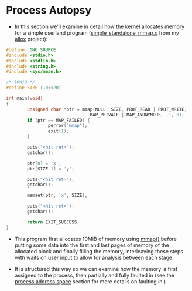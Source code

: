 # Process Autopsy

* In this section we'll examine in detail how the kernel allocates memory for a
  simple userland program ([simple_standalone_mmap.c][simple_standalone_mmap.c]
  from my [allox][allox] project):


```c
#define _GNU_SOURCE
#include <stdio.h>
#include <stdlib.h>
#include <string.h>
#include <sys/mman.h>

/* 10MiB */
#define SIZE (10<<20)

int main(void)
{
        unsigned char *ptr = mmap(NULL, SIZE, PROT_READ | PROT_WRITE,
                                MAP_PRIVATE | MAP_ANONYMOUS, -1, 0);
        if (ptr == MAP_FAILED) {
                perror("mmap");
                exit(1);
        }

        puts("<hit ret>");
        getchar();

        ptr[0] = 'x';
        ptr[SIZE-1] = 'y';

        puts("<hit ret>");
        getchar();

        memset(ptr, 'x', SIZE);

        puts("<hit ret>");
        getchar();

        return EXIT_SUCCESS;
}
```

* This program first allocates 10MiB of memory using [mmap()][mmap] before
  putting some data into the first and last pages of memory of the allocated
  block and finally filling the memory, interleaving these steps with waits on
  user input to allow for analysis between each stage.

* It is structured this way so we can examine how the memory is first assigned
  to the process, then partially and fully faulted in (see the
  [process address space][process] section for more details on faulting in.)

[allox]:https://github.com/lorenzo-stoakes/allox
[mmap]:http://man7.org/linux/man-pages/man2/mmap.2.html
[simple_standalone_mmap.c]:https://github.com/lorenzo-stoakes/allox/blob/master/simple_standalone_mmap.c

[process]:./process.md
